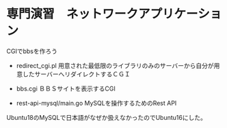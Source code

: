 # 専門演習　ネットワークアプリケーション

CGIでbbsを作ろう

- redirect_cgi.pl
用意された最低限のライブラリのみのサーバーから自分が用意したサーバーへリダイレクトするＣＧＩ

- bbs.cgi 
ＢＢＳサイトを表示するCGI

- rest-api-mysql/main.go
MySQLを操作するためのRest API

Ubuntu18のMySQLで日本語がなぜか扱えなかったのでUbuntu16にした。

